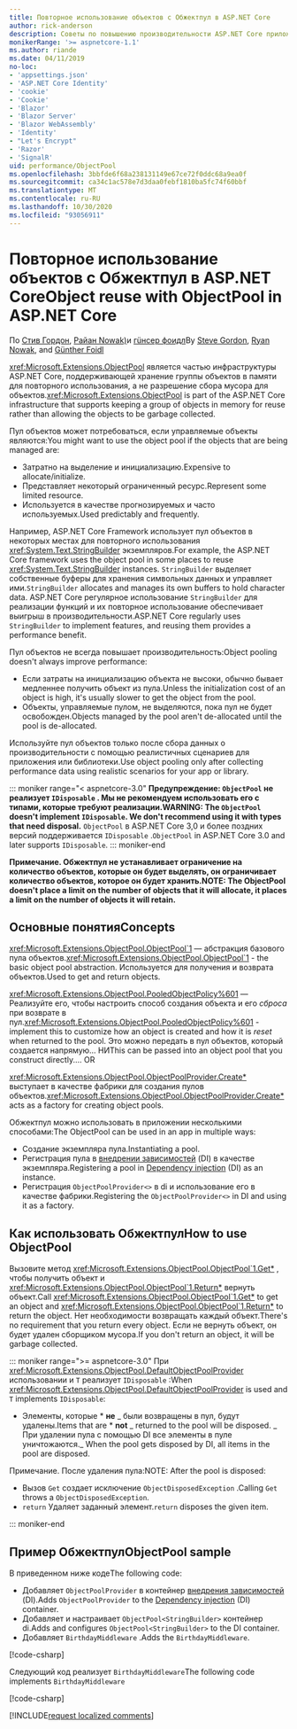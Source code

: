 ```yaml
---
title: Повторное использование объектов с Обжектпул в ASP.NET Core
author: rick-anderson
description: Советы по повышению производительности ASP.NET Core приложений с помощью Обжектпул.
monikerRange: '>= aspnetcore-1.1'
ms.author: riande
ms.date: 04/11/2019
no-loc:
- 'appsettings.json'
- 'ASP.NET Core Identity'
- 'cookie'
- 'Cookie'
- 'Blazor'
- 'Blazor Server'
- 'Blazor WebAssembly'
- 'Identity'
- "Let's Encrypt"
- 'Razor'
- 'SignalR'
uid: performance/ObjectPool
ms.openlocfilehash: 3bbfde6f68a238131149e67ce72f0ddc68a9ea0f
ms.sourcegitcommit: ca34c1ac578e7d3daa0febf1810ba5fc74f60bbf
ms.translationtype: MT
ms.contentlocale: ru-RU
ms.lasthandoff: 10/30/2020
ms.locfileid: "93056911"
---
```

# <a name="object-reuse-with-objectpool-in-aspnet-core"></a><span data-ttu-id="a5aee-103">Повторное использование объектов с Обжектпул в ASP.NET Core</span><span class="sxs-lookup"><span data-stu-id="a5aee-103">Object reuse with ObjectPool in ASP.NET Core</span></span>

<span data-ttu-id="a5aee-104">По [Стив Гордон](https://twitter.com/stevejgordon), [Райан Nowak)](https://github.com/rynowak)и [гüнсер фоидл](https://github.com/gfoidl)</span><span class="sxs-lookup"><span data-stu-id="a5aee-104">By [Steve Gordon](https://twitter.com/stevejgordon), [Ryan Nowak](https://github.com/rynowak), and [Günther Foidl](https://github.com/gfoidl)</span></span>

<span data-ttu-id="a5aee-105"><xref:Microsoft.Extensions.ObjectPool> является частью инфраструктуры ASP.NET Core, поддерживающей хранение группы объектов в памяти для повторного использования, а не разрешение сбора мусора для объектов.</span><span class="sxs-lookup"><span data-stu-id="a5aee-105"><xref:Microsoft.Extensions.ObjectPool> is part of the ASP.NET Core infrastructure that supports keeping a group of objects in memory for reuse rather than allowing the objects to be garbage collected.</span></span>

<span data-ttu-id="a5aee-106">Пул объектов может потребоваться, если управляемые объекты являются:</span><span class="sxs-lookup"><span data-stu-id="a5aee-106">You might want to use the object pool if the objects that are being managed are:</span></span>

- <span data-ttu-id="a5aee-107">Затратно на выделение и инициализацию.</span><span class="sxs-lookup"><span data-stu-id="a5aee-107">Expensive to allocate/initialize.</span></span>
- <span data-ttu-id="a5aee-108">Представляет некоторый ограниченный ресурс.</span><span class="sxs-lookup"><span data-stu-id="a5aee-108">Represent some limited resource.</span></span>
- <span data-ttu-id="a5aee-109">Используется в качестве прогнозируемых и часто используемых.</span><span class="sxs-lookup"><span data-stu-id="a5aee-109">Used predictably and frequently.</span></span>

<span data-ttu-id="a5aee-110">Например, ASP.NET Core Framework использует пул объектов в некоторых местах для повторного использования <xref:System.Text.StringBuilder> экземпляров.</span><span class="sxs-lookup"><span data-stu-id="a5aee-110">For example, the ASP.NET Core framework uses the object pool in some places to reuse <xref:System.Text.StringBuilder> instances.</span></span> <span data-ttu-id="a5aee-111">`StringBuilder` выделяет собственные буферы для хранения символьных данных и управляет ими.</span><span class="sxs-lookup"><span data-stu-id="a5aee-111">`StringBuilder` allocates and manages its own buffers to hold character data.</span></span> <span data-ttu-id="a5aee-112">ASP.NET Core регулярное использование `StringBuilder` для реализации функций и их повторное использование обеспечивает выигрыш в производительности.</span><span class="sxs-lookup"><span data-stu-id="a5aee-112">ASP.NET Core regularly uses `StringBuilder` to implement features, and reusing them provides a performance benefit.</span></span>

<span data-ttu-id="a5aee-113">Пул объектов не всегда повышает производительность:</span><span class="sxs-lookup"><span data-stu-id="a5aee-113">Object pooling doesn't always improve performance:</span></span>

- <span data-ttu-id="a5aee-114">Если затраты на инициализацию объекта не высоки, обычно бывает медленнее получить объект из пула.</span><span class="sxs-lookup"><span data-stu-id="a5aee-114">Unless the initialization cost of an object is high, it's usually slower to get the object from the pool.</span></span>
- <span data-ttu-id="a5aee-115">Объекты, управляемые пулом, не выделяются, пока пул не будет освобожден.</span><span class="sxs-lookup"><span data-stu-id="a5aee-115">Objects managed by the pool aren't de-allocated until the pool is de-allocated.</span></span>

<span data-ttu-id="a5aee-116">Используйте пул объектов только после сбора данных о производительности с помощью реалистичных сценариев для приложения или библиотеки.</span><span class="sxs-lookup"><span data-stu-id="a5aee-116">Use object pooling only after collecting performance data using realistic scenarios for your app or library.</span></span>

::: moniker range="< aspnetcore-3.0"
<span data-ttu-id="a5aee-117">**Предупреждение: `ObjectPool` не реализует `IDisposable` . Мы не рекомендуем использовать его с типами, которые требуют реализации.**</span><span class="sxs-lookup"><span data-stu-id="a5aee-117">**WARNING: The `ObjectPool` doesn't implement `IDisposable`. We don't recommend using it with types that need disposal.**</span></span> <span data-ttu-id="a5aee-118">`ObjectPool` в ASP.NET Core 3,0 и более поздних версий поддерживается `IDisposable` .</span><span class="sxs-lookup"><span data-stu-id="a5aee-118">`ObjectPool` in ASP.NET Core 3.0 and later supports `IDisposable`.</span></span>
::: moniker-end

<span data-ttu-id="a5aee-119">**Примечание. Обжектпул не устанавливает ограничение на количество объектов, которые он будет выделять, он ограничивает количество объектов, которое он будет хранить.**</span><span class="sxs-lookup"><span data-stu-id="a5aee-119">**NOTE: The ObjectPool doesn't place a limit on the number of objects that it will allocate, it places a limit on the number of objects it will retain.**</span></span>

## <a name="concepts"></a><span data-ttu-id="a5aee-120">Основные понятия</span><span class="sxs-lookup"><span data-stu-id="a5aee-120">Concepts</span></span>

<span data-ttu-id="a5aee-121"><xref:Microsoft.Extensions.ObjectPool.ObjectPool`1> — абстракция базового пула объектов.</span><span class="sxs-lookup"><span data-stu-id="a5aee-121"><xref:Microsoft.Extensions.ObjectPool.ObjectPool`1> - the basic object pool abstraction.</span></span> <span data-ttu-id="a5aee-122">Используется для получения и возврата объектов.</span><span class="sxs-lookup"><span data-stu-id="a5aee-122">Used to get and return objects.</span></span>

<span data-ttu-id="a5aee-123"><xref:Microsoft.Extensions.ObjectPool.PooledObjectPolicy%601> — Реализуйте его, чтобы настроить способ создания объекта и его *сброса* при возврате в пул.</span><span class="sxs-lookup"><span data-stu-id="a5aee-123"><xref:Microsoft.Extensions.ObjectPool.PooledObjectPolicy%601> - implement this to customize how an object is created and how it is *reset* when returned to the pool.</span></span> <span data-ttu-id="a5aee-124">Это можно передать в пул объектов, который создается напрямую... НИ</span><span class="sxs-lookup"><span data-stu-id="a5aee-124">This can be passed into an object pool that you construct directly.... OR</span></span>

<span data-ttu-id="a5aee-125"><xref:Microsoft.Extensions.ObjectPool.ObjectPoolProvider.Create*> выступает в качестве фабрики для создания пулов объектов.</span><span class="sxs-lookup"><span data-stu-id="a5aee-125"><xref:Microsoft.Extensions.ObjectPool.ObjectPoolProvider.Create*> acts as a factory for creating object pools.</span></span>
<!-- REview, there is no ObjectPoolProvider<T> -->

<span data-ttu-id="a5aee-126">Обжектпул можно использовать в приложении несколькими способами:</span><span class="sxs-lookup"><span data-stu-id="a5aee-126">The ObjectPool can be used in an app in multiple ways:</span></span>

* <span data-ttu-id="a5aee-127">Создание экземпляра пула.</span><span class="sxs-lookup"><span data-stu-id="a5aee-127">Instantiating a pool.</span></span>
* <span data-ttu-id="a5aee-128">Регистрация пула в [внедрении зависимостей](xref:fundamentals/dependency-injection) (DI) в качестве экземпляра.</span><span class="sxs-lookup"><span data-stu-id="a5aee-128">Registering a pool in [Dependency injection](xref:fundamentals/dependency-injection) (DI) as an instance.</span></span>
* <span data-ttu-id="a5aee-129">Регистрация `ObjectPoolProvider<>` в di и использование его в качестве фабрики.</span><span class="sxs-lookup"><span data-stu-id="a5aee-129">Registering the `ObjectPoolProvider<>` in DI and using it as a factory.</span></span>

## <a name="how-to-use-objectpool"></a><span data-ttu-id="a5aee-130">Как использовать Обжектпул</span><span class="sxs-lookup"><span data-stu-id="a5aee-130">How to use ObjectPool</span></span>

<span data-ttu-id="a5aee-131">Вызовите метод <xref:Microsoft.Extensions.ObjectPool.ObjectPool`1.Get*> , чтобы получить объект и <xref:Microsoft.Extensions.ObjectPool.ObjectPool`1.Return*> вернуть объект.</span><span class="sxs-lookup"><span data-stu-id="a5aee-131">Call <xref:Microsoft.Extensions.ObjectPool.ObjectPool`1.Get*> to get an object and <xref:Microsoft.Extensions.ObjectPool.ObjectPool`1.Return*> to return the object.</span></span>  <span data-ttu-id="a5aee-132">Нет необходимости возвращать каждый объект.</span><span class="sxs-lookup"><span data-stu-id="a5aee-132">There's no requirement that you return every object.</span></span> <span data-ttu-id="a5aee-133">Если не вернуть объект, он будет удален сборщиком мусора.</span><span class="sxs-lookup"><span data-stu-id="a5aee-133">If you don't return an object, it will be garbage collected.</span></span>

::: moniker range=">= aspnetcore-3.0"
<span data-ttu-id="a5aee-134">При <xref:Microsoft.Extensions.ObjectPool.DefaultObjectPoolProvider> использовании и `T` реализует `IDisposable` :</span><span class="sxs-lookup"><span data-stu-id="a5aee-134">When <xref:Microsoft.Extensions.ObjectPool.DefaultObjectPoolProvider> is used and `T` implements `IDisposable`:</span></span>

* <span data-ttu-id="a5aee-135">Элементы, которые \* **не** _ были возвращены в пул, будут удалены.</span><span class="sxs-lookup"><span data-stu-id="a5aee-135">Items that are \* **not** _ returned to the pool will be disposed.</span></span>
<span data-ttu-id="a5aee-136">_ При удалении пула с помощью DI все элементы в пуле уничтожаются.</span><span class="sxs-lookup"><span data-stu-id="a5aee-136">_ When the pool gets disposed by DI, all items in the pool are disposed.</span></span>

<span data-ttu-id="a5aee-137">Примечание. После удаления пула:</span><span class="sxs-lookup"><span data-stu-id="a5aee-137">NOTE: After the pool is disposed:</span></span>

* <span data-ttu-id="a5aee-138">Вызов `Get` создает исключение `ObjectDisposedException` .</span><span class="sxs-lookup"><span data-stu-id="a5aee-138">Calling `Get` throws a `ObjectDisposedException`.</span></span>
* <span data-ttu-id="a5aee-139">`return` Удаляет заданный элемент.</span><span class="sxs-lookup"><span data-stu-id="a5aee-139">`return` disposes the given item.</span></span>

::: moniker-end

## <a name="objectpool-sample"></a><span data-ttu-id="a5aee-140">Пример Обжектпул</span><span class="sxs-lookup"><span data-stu-id="a5aee-140">ObjectPool sample</span></span>

<span data-ttu-id="a5aee-141">В приведенном ниже коде</span><span class="sxs-lookup"><span data-stu-id="a5aee-141">The following code:</span></span>

* <span data-ttu-id="a5aee-142">Добавляет `ObjectPoolProvider` в контейнер [внедрения зависимостей](xref:fundamentals/dependency-injection) (DI).</span><span class="sxs-lookup"><span data-stu-id="a5aee-142">Adds `ObjectPoolProvider` to the [Dependency injection](xref:fundamentals/dependency-injection) (DI) container.</span></span>
* <span data-ttu-id="a5aee-143">Добавляет и настраивает `ObjectPool<StringBuilder>` контейнер di.</span><span class="sxs-lookup"><span data-stu-id="a5aee-143">Adds and configures `ObjectPool<StringBuilder>` to the DI container.</span></span>
* <span data-ttu-id="a5aee-144">Добавляет `BirthdayMiddleware` .</span><span class="sxs-lookup"><span data-stu-id="a5aee-144">Adds the `BirthdayMiddleware`.</span></span>

[!code-csharp[](ObjectPool/ObjectPoolSample/Startup.cs?name=snippet)]

<span data-ttu-id="a5aee-145">Следующий код реализует `BirthdayMiddleware`</span><span class="sxs-lookup"><span data-stu-id="a5aee-145">The following code implements `BirthdayMiddleware`</span></span>

[!code-csharp[](ObjectPool/ObjectPoolSample/BirthdayMiddleware.cs?name=snippet)]

[!INCLUDE[request localized comments](~/includes/code-comments-loc.md)]
